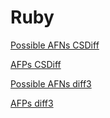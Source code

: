 # Ruby

[Possible AFNs CSDiff](Ruby%2081f33bafefc4433a9f1dce19a2a720d7/Possible%20AFNs%20CSDiff%20dea326fcf4a640eb8b60db0918f831ce.csv)

[AFPs CSDiff](Ruby%2081f33bafefc4433a9f1dce19a2a720d7/AFPs%20CSDiff%20b6413cb61e43438d827ecc5aa9257bf0.csv)

[Possible AFNs diff3](Ruby%2081f33bafefc4433a9f1dce19a2a720d7/Possible%20AFNs%20diff3%20fa91be05a2064d88b9e0686aaa493fa5.csv)

[AFPs diff3](Ruby%2081f33bafefc4433a9f1dce19a2a720d7/AFPs%20diff3%206f7848d43a8449ec8c83c5b2316ee173.csv)